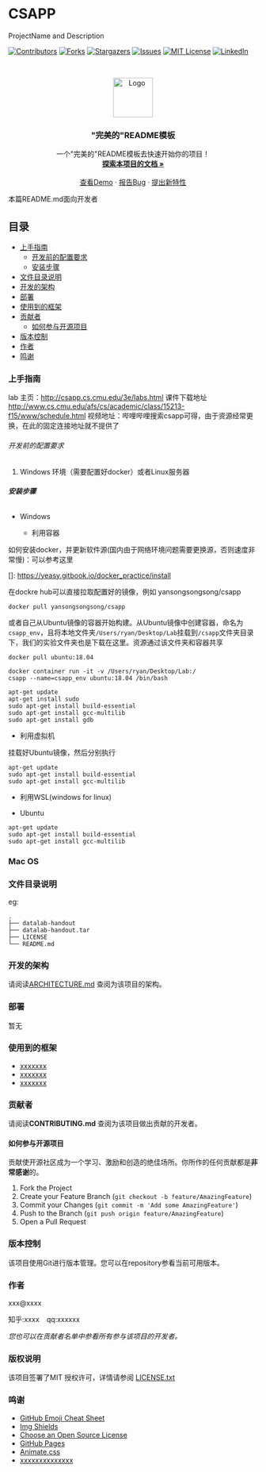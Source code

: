 
# CSAPP

ProjectName and Description

<!-- PROJECT SHIELDS -->

[![Contributors][contributors-shield]][contributors-url]
[![Forks][forks-shield]][forks-url]
[![Stargazers][stars-shield]][stars-url]
[![Issues][issues-shield]][issues-url]
[![MIT License][license-shield]][license-url]
[![LinkedIn][linkedin-shield]][linkedin-url]

<!-- PROJECT LOGO -->
<br />

<p align="center">
  <a href="https://github.com/fengxiaohu/CSAPP/CSAPP/">
    <img src="images/logo.png" alt="Logo" width="80" height="80">
  </a>

  <h3 align="center">"完美的"README模板</h3>
  <p align="center">
    一个"完美的"README模板去快速开始你的项目！
    <br />
    <a href="https://github.com/fengxiaohu/CSAPP/CSAPP"><strong>探索本项目的文档 »</strong></a>
    <br />
    <br />
    <a href="https://github.com/fengxiaohu/CSAPP/CSAPP">查看Demo</a>
    ·
    <a href="https://github.com/fengxiaohu/CSAPP/CSAPP/issues">报告Bug</a>
    ·
    <a href="https://github.com/fengxiaohu/CSAPP/CSAPP/issues">提出新特性</a>
  </p>

</p>


 本篇README.md面向开发者
 
## 目录

- [上手指南](#上手指南)
  - [开发前的配置要求](#开发前的配置要求)
  - [安装步骤](#安装步骤)
- [文件目录说明](#文件目录说明)
- [开发的架构](#开发的架构)
- [部署](#部署)
- [使用到的框架](#使用到的框架)
- [贡献者](#贡献者)
  - [如何参与开源项目](#如何参与开源项目)
- [版本控制](#版本控制)
- [作者](#作者)
- [鸣谢](#鸣谢)

### 上手指南

lab 主页：http://csapp.cs.cmu.edu/3e/labs.html
课件下载地址 http://www.cs.cmu.edu/afs/cs/academic/class/15213-f15/www/schedule.html
视频地址：哔哩哔哩搜索csapp可得，由于资源经常更换，在此的固定连接地址就不提供了



###### 开发前的配置要求

1. Windows 环境（需要配置好docker）或者Linux服务器

###### **安装步骤**
- Windows

  - 利用容器

如何安装docker，并更新软件源(国内由于网络环境问题需要更换源，否则速度非常慢)：可以参考这里 

[]: https://yeasy.gitbook.io/docker_practice/install

在dockre hub可以直接拉取配置好的镜像，例如 yansongsongsong/csapp

```
docker pull yansongsongsong/csapp
```

或者自己从Ubuntu镜像的容器开始构建。从Ubuntu镜像中创建容器，命名为`csapp_env`，且将本地文件夹`/Users/ryan/Desktop/Lab`挂载到`/csapp`文件夹目录下，我们的实验文件夹也是下载在这里。资源通过该文件夹和容器共享

```shell
docker pull ubuntu:18.04
```

```shell
docker container run -it -v /Users/ryan/Desktop/Lab:/
csapp --name=csapp_env ubuntu:18.04 /bin/bash
```

```shell
apt-get update
apt-get install sudo
sudo apt-get install build-essential
sudo apt-get install gcc-multilib
sudo apt-get install gdb
```

- 利用虚拟机

挂载好Ubuntu镜像，然后分别执行

```shell
apt-get update
sudo apt-get install build-essential
sudo apt-get install gcc-multilib
```



- 利用WSL(windows for linux)


- Ubuntu

```
apt-get update
sudo apt-get install build-essential
sudo apt-get install gcc-multilib
```



### Mac OS


### 


### 文件目录说明
eg:

```
.
├── datalab-handout
├── datalab-handout.tar
├── LICENSE
└── README.md

```





### 开发的架构 

请阅读[ARCHITECTURE.md](https://github.com/fengxiaohu/CSAPP/CSAPP/blob/master/ARCHITECTURE.md) 查阅为该项目的架构。

### 部署

暂无

### 使用到的框架

- [xxxxxxx](https://getbootstrap.com)
- [xxxxxxx](https://jquery.com)
- [xxxxxxx](https://laravel.com)

### 贡献者

请阅读**CONTRIBUTING.md** 查阅为该项目做出贡献的开发者。

#### 如何参与开源项目

贡献使开源社区成为一个学习、激励和创造的绝佳场所。你所作的任何贡献都是**非常感谢**的。


1. Fork the Project
2. Create your Feature Branch (`git checkout -b feature/AmazingFeature`)
3. Commit your Changes (`git commit -m 'Add some AmazingFeature'`)
4. Push to the Branch (`git push origin feature/AmazingFeature`)
5. Open a Pull Request



### 版本控制

该项目使用Git进行版本管理。您可以在repository参看当前可用版本。

### 作者

xxx@xxxx

知乎:xxxx  &ensp; qq:xxxxxx    

 *您也可以在贡献者名单中参看所有参与该项目的开发者。*

### 版权说明

该项目签署了MIT 授权许可，详情请参阅 [LICENSE.txt](https://github.com/fengxiaohu/CSAPP/CSAPP/blob/master/LICENSE.txt)

### 鸣谢


- [GitHub Emoji Cheat Sheet](https://www.webpagefx.com/tools/emoji-cheat-sheet)
- [Img Shields](https://shields.io)
- [Choose an Open Source License](https://choosealicense.com)
- [GitHub Pages](https://pages.github.com)
- [Animate.css](https://daneden.github.io/animate.css)
- [xxxxxxxxxxxxxx](https://connoratherton.com/loaders)

<!-- links -->
[your-project-path]:fengxiaohu/CSAPP/CSAPP
[contributors-shield]: https://img.shields.io/github/contributors/fengxiaohu/CSAPP/CSAPP.svg?style=flat-square
[contributors-url]: https://github.com/fengxiaohu/CSAPP/CSAPP/graphs/contributors
[forks-shield]: https://img.shields.io/github/forks/fengxiaohu/CSAPP/CSAPP.svg?style=flat-square
[forks-url]: https://github.com/fengxiaohu/CSAPP/CSAPP/network/members
[stars-shield]: https://img.shields.io/github/stars/fengxiaohu/CSAPP/CSAPP.svg?style=flat-square
[stars-url]: https://github.com/fengxiaohu/CSAPP/CSAPP/stargazers
[issues-shield]: https://img.shields.io/github/issues/fengxiaohu/CSAPP/CSAPP.svg?style=flat-square
[issues-url]: https://img.shields.io/github/issues/fengxiaohu/CSAPP/CSAPP.svg
[license-shield]: https://img.shields.io/github/license/fengxiaohu/CSAPP/CSAPP.svg?style=flat-square
[license-url]: https://github.com/fengxiaohu/CSAPP/CSAPP/blob/master/LICENSE.txt
[linkedin-shield]: https://img.shields.io/badge/-LinkedIn-black.svg?style=flat-square&logo=linkedin&colorB=555
[linkedin-url]: https://linkedin.com/in/shaojintian





